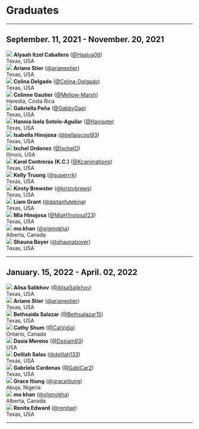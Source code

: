 # Graduates
<hr />

## September. 11, 2021 - November. 20, 2021

<div class="graduates">
  <div class="graduate">
    <img src="https://github.com/Haalya06.png">
    <strong>Alyaah Itzel Caballero</strong> (<a href="https://github.com/Haalya06">@Haalya06</a>) <br />
    Texas, USA
  </div>

  <div class="graduate">
    <img src="https://github.com/arianestier.png">
    <strong>Ariane Stier</strong> (<a href="https://github.com/arianestier">@arianestier</a>) <br />
    Texas, USA
  </div>

  <div class="graduate">
    <img src="https://github.com/Celina-Delgado.png">
    <strong>Celina Delgado</strong> (<a href="https://github.com/Celina-Delgado">@Celina-Delgado</a>) <br />
    Texas, USA
  </div>

  <div class="graduate">
    <img src="https://github.com/Mellow-Marsh.png">
    <strong>Celinne Gautier</strong> (<a href="https://github.com/Mellow-Marsh">@Mellow-Marsh</a>) <br />
    Heredia, Costa Rica
  </div>

  <div class="graduate">
    <img src="https://github.com/GabbyGap.png">
    <strong>Gabriella Peña</strong> (<a href="https://github.com/GabbyGap">@GabbyGap</a>) <br />
    Texas, USA
  </div>

  <div class="graduate">
    <img src="https://github.com/Hanisote.png">
    <strong>Hannia Isela Sotelo-Aguilar</strong> (<a href="https://github.com/Hanisote">@Hanisote</a>) <br />
    Texas, USA
  </div>

  <div class="graduate">
    <img src="https://github.com/bellaiscool93.png">
    <strong>Isabella Hinojosa</strong> (<a href="https://github.com/bellaiscool93">@bellaiscool93</a>) <br />
    Texas, USA
  </div>

  <div class="graduate">
    <img src="https://github.com/IxchelO.png">
    <strong>Ixchel Ordonez</strong> (<a href="https://github.com/IxchelO">@IxchelO</a>) <br />
    Illinois, USA
  </div>

  <div class="graduate">
    <img src="https://github.com/Kcanimations.png">
    <strong>Karol Contreras (K.C.)</strong> (<a href="https://github.com/Kcanimations">@Kcanimations</a>) <br />
    Texas, USA
  </div>

  <div class="graduate">
    <img src="https://github.com/superrrk.png">
    <strong>Kelly Truong</strong> (<a href="https://github.com/superrrk">@superrrk</a>) <br />
    Texas, USA
  </div>

  <div class="graduate">
    <img src="https://github.com/kirstybrews.png">
    <strong>Kirsty Brewster</strong> (<a href="https://github.com/kirstybrews">@kirstybrews</a>) <br />
    Texas, USA
  </div>

  <div class="graduate">
    <img src="https://github.com/daitanfutekina.png">
    <strong>Liam Grant</strong> (<a href="https://github.com/daitanfutekina">@daitanfutekina</a>) <br />
    Texas, USA
  </div>

  <div class="graduate">
    <img src="https://github.com/MiaH1nojosa123.png">
    <strong>Mia Hinojosa</strong> (<a href="https://github.com/MiaH1nojosa123">@MiaH1nojosa123</a>) <br />
    Texas, USA
  </div>

  <div class="graduate">
    <img src="https://github.com/xlgmokha.png">
    <strong>mo khan</strong> (<a href="https://github.com/xlgmokha">@xlgmokha</a>) <br />
    Alberta, Canada
  </div>

  <div class="graduate">
    <img src="https://github.com/shaunaboyer.png">
    <strong>Shauna Boyer</strong> (<a href="https://github.com/shaunaboyer">@shaunaboyer</a>) <br />
    Texas, USA
  </div>
</div>
<hr />

## January. 15, 2022 - April. 02, 2022

<div class="graduates">
  <div class="graduate">
    <img src="https://github.com/AlisaSalikhov.png">
    <strong>Alisa Salikhov</strong> (<a href="https://github.com/AlisaSalikhov">@AlisaSalikhov</a>) <br />
    Texas, USA
  </div>

  <div class="graduate">
    <img src="https://github.com/arianestier.png">
    <strong>Ariane Stier</strong> (<a href="https://github.com/arianestier">@arianestier</a>) <br />
    Texas, USA
  </div>

  <div class="graduate">
    <img src="https://github.com/Bethsalazar15.png">
    <strong>Bethsaida Salazar</strong> (<a href="https://github.com/Bethsalazar15">@Bethsalazar15</a>) <br />
    Texas, USA
  </div>

  <div class="graduate">
    <img src="https://github.com/CatVidia.png">
    <strong>Cathy Shum</strong> (<a href="https://github.com/CatVidia">@CatVidia</a>) <br />
    Ontario, Canada
  </div>

  <div class="graduate">
    <img src="https://github.com/Dasiam93.png">
    <strong>Dasia Moreno</strong> (<a href="https://github.com/Dasiam93">@Dasiam93</a>) <br />
    USA
  </div>

  <div class="graduate">
    <img src="https://github.com/delilah133.png">
    <strong>Delilah Salas</strong> (<a href="https://github.com/delilah133">@delilah133</a>) <br />
    Texas, USA
  </div>

  <div class="graduate">
    <img src="https://github.com/GabiCar2.png">
    <strong>Gabriela Cardenas</strong> (<a href="https://github.com/GabiCar2">@GabiCar2</a>) <br />
    Texas, USA
  </div>

  <div class="graduate">
    <img src="https://github.com/graceitiung.png">
    <strong>Grace Itiung</strong> (<a href="https://github.com/graceitiung">@graceitiung</a>) <br />
    Abuja, Nigeria
  </div>

  <div class="graduate">
    <img src="https://github.com/xlgmokha.png">
    <strong>mo khan</strong> (<a href="https://github.com/xlgmokha">@xlgmokha</a>) <br />
    Alberta, Canada
  </div>

  <div class="graduate">
    <img src="https://github.com/renitae.png">
    <strong>Renita Edward</strong> (<a href="https://github.com/renitae">@renitae</a>) <br />
    Texas, USA
  </div>
</div>
<hr />
